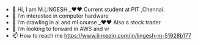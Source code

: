 - 👋 Hi, I am M.LINGESH
_❤️❤️ Current student at PIT ,Chennai.
- 👀 I’m interested in computer hardware
- 🌱 I’m crawling in ai and ml course 
_❤️❤️ Also a stock trader.
- 💞️ I’m looking to forward in AWS and vr 
- 📫 How to reach me 
https://www.linkedin.com/in/lingesh-m-51928b177
<!---
Lingeshm22/Lingeshm22 is a ✨ special ✨ repository because its `README.md` (this file) appears on your GitHub profile.
You can click the Preview link to take a look at your changes.
--->
